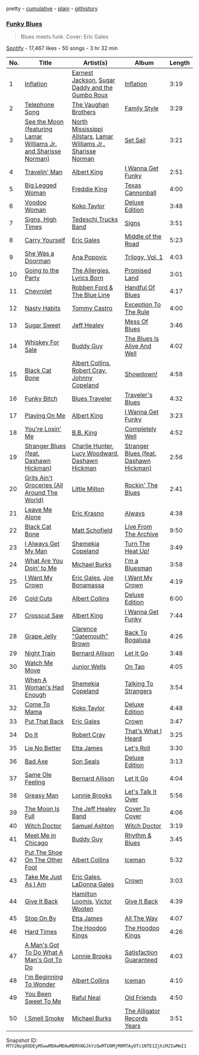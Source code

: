 pretty - [cumulative](/playlists/cumulative/37i9dQZF1DWSTsQCBPjpyc.md) - [plain](/playlists/plain/37i9dQZF1DWSTsQCBPjpyc) - [githistory](https://github.githistory.xyz/mackorone/spotify-playlist-archive/blob/main/playlists/plain/37i9dQZF1DWSTsQCBPjpyc)

### [Funky Blues](https://open.spotify.com/playlist/37i9dQZF1DWSTsQCBPjpyc)

> Blues meets funk\. Cover: Eric Gales

[Spotify](https://open.spotify.com/user/spotify) - 17,467 likes - 50 songs - 3 hr 32 min

| No. | Title | Artist(s) | Album | Length |
|---|---|---|---|---|
| 1 | [Inflation](https://open.spotify.com/track/0PUWmPna5P0hKtSwXWin9o) | [Earnest Jackson](https://open.spotify.com/artist/5pXRWt2xs9uVuBO2n49jrm), [Sugar Daddy and the Gumbo Roux](https://open.spotify.com/artist/17P966QkX81svuN6uqOjj6) | [Inflation](https://open.spotify.com/album/0AOkZiHga3bBuhdabrVgyD) | 3:19 |
| 2 | [Telephone Song](https://open.spotify.com/track/3hGsDRUzPgXMDSRZzgXkhS) | [The Vaughan Brothers](https://open.spotify.com/artist/2mwN5WQ1mAhOibFEbfFfsG) | [Family Style](https://open.spotify.com/album/1NpSBYjQQK5zJHBAS9SxsL) | 3:28 |
| 3 | [See the Moon \(featuring Lamar Williams Jr\. and Sharisse Norman\)](https://open.spotify.com/track/6XYkGbWTkF3IUThub6DVfh) | [North Mississippi Allstars](https://open.spotify.com/artist/714osTgzZrkyf3SGjggpfY), [Lamar Williams Jr.](https://open.spotify.com/artist/1ArGVCjCLeHMHzUK4MUkD4), [Sharisse Norman](https://open.spotify.com/artist/6PvWgYjRE5t62DQFGc9diL) | [Set Sail](https://open.spotify.com/album/12psJfvIqIEwGY6JNuQMzF) | 3:21 |
| 4 | [Travelin' Man](https://open.spotify.com/track/2SXScqW8fvm22mCNtQktME) | [Albert King](https://open.spotify.com/artist/5aygfDCEaX5KTZOxSCpT9o) | [I Wanna Get Funky](https://open.spotify.com/album/6046X2I4SRTkO4BY14PGG6) | 2:51 |
| 5 | [Big Legged Woman](https://open.spotify.com/track/37RtOpFMu0i0wzjtK7c1bn) | [Freddie King](https://open.spotify.com/artist/5dCuFngSPyOOnTAvrC7v2s) | [Texas Cannonball](https://open.spotify.com/album/59wGnewkXsHCgDahKUPBqu) | 4:00 |
| 6 | [Voodoo Woman](https://open.spotify.com/track/0nko6BnrANIqS303Ynl53p) | [Koko Taylor](https://open.spotify.com/artist/04qIJRFjTmvW5I1DMyGE1R) | [Deluxe Edition](https://open.spotify.com/album/0Jvj3KAEiuS4bAFiPmiNFH) | 3:48 |
| 7 | [Signs, High Times](https://open.spotify.com/track/2ugzSmr5FKy9AwBmTUkEiT) | [Tedeschi Trucks Band](https://open.spotify.com/artist/2gFsmDBM0hkoZPmrO5EdyO) | [Signs](https://open.spotify.com/album/2SWcIu27vvZHPxEHU3FDck) | 3:51 |
| 8 | [Carry Yourself](https://open.spotify.com/track/3mAiFmSq6tsZGBAZlpps4H) | [Eric Gales](https://open.spotify.com/artist/3x8RBu8okCCBLi5vnY4UyV) | [Middle of the Road](https://open.spotify.com/album/7egwxXjYLZsui8rZb5cUFL) | 5:23 |
| 9 | [She Was a Doorman](https://open.spotify.com/track/1CgGro1rXhkxs7LviofPyT) | [Ana Popovic](https://open.spotify.com/artist/5kPUAJihniO5WfEfbOCjLf) | [Trilogy, Vol\. 1](https://open.spotify.com/album/7M78ou62qwyei46ZvdPorP) | 4:03 |
| 10 | [Going to the Party](https://open.spotify.com/track/3NNMGuWv9mKJLU1ETp0BBR) | [The Allergies](https://open.spotify.com/artist/2v2cdjqYIpT8ZBpflNTttY), [Lyrics Born](https://open.spotify.com/artist/3X3DHASP1G1waqVoEDWMHr) | [Promised Land](https://open.spotify.com/album/0ub6jfYlVosHPqpgaR2iXU) | 3:01 |
| 11 | [Chevrolet](https://open.spotify.com/track/3wFhY7dmKE6hrEJfFLFavB) | [Robben Ford & The Blue Line](https://open.spotify.com/artist/0ndEfvEueBLBro612yCKwV) | [Handful Of Blues](https://open.spotify.com/album/5ENJwOTo3xFZ7vkXg8X4er) | 4:17 |
| 12 | [Nasty Habits](https://open.spotify.com/track/2psM3gc6ZkCyTZdZHzqcmV) | [Tommy Castro](https://open.spotify.com/artist/3qcmjQYtotraA2JrvN8165) | [Exception To The Rule](https://open.spotify.com/album/5FxJK4mJFKdK9u9sCJG19b) | 4:00 |
| 13 | [Sugar Sweet](https://open.spotify.com/track/13cYITViVXDJ9PQv7YqJPM) | [Jeff Healey](https://open.spotify.com/artist/4SsLXt0cHcVRhHzxXa8Wnx) | [Mess Of Blues](https://open.spotify.com/album/6KopMX1sqafvcQVLtOpnw6) | 3:46 |
| 14 | [Whiskey For Sale](https://open.spotify.com/track/1zzQeiehbYBPf6MmaM4Cli) | [Buddy Guy](https://open.spotify.com/artist/2gCsNOpiBaMNh20jQ5prf0) | [The Blues Is Alive And Well](https://open.spotify.com/album/425gWaQU4t3KOvcM7z3VGk) | 4:02 |
| 15 | [Black Cat Bone](https://open.spotify.com/track/1ici7lPp7HXKhkzQoDUNY0) | [Albert Collins](https://open.spotify.com/artist/1uFixbBAduJkFAeRKznkvW), [Robert Cray](https://open.spotify.com/artist/6eMlKSBFAoXVJLoeHmwKEj), [Johnny Copeland](https://open.spotify.com/artist/641QgCXSYTbRm9kigj0ABL) | [Showdown!](https://open.spotify.com/album/0fb0KsRXugaItlrVFVRnUi) | 4:58 |
| 16 | [Funky Bitch](https://open.spotify.com/track/2YYFIVPhSTE4gCF7slbtDh) | [Blues Traveler](https://open.spotify.com/artist/3pHeBYl1yujXcZqqfF1UyQ) | [Traveler's Blues](https://open.spotify.com/album/4qZssWithmdjNIlbve7XJ3) | 4:32 |
| 17 | [Playing On Me](https://open.spotify.com/track/1iLqQUd6H6qN0FzKxDYXaf) | [Albert King](https://open.spotify.com/artist/5aygfDCEaX5KTZOxSCpT9o) | [I Wanna Get Funky](https://open.spotify.com/album/6046X2I4SRTkO4BY14PGG6) | 3:23 |
| 18 | [You're Losin' Me](https://open.spotify.com/track/0DID8Ir6yeko5KoXCXwOnL) | [B.B\. King](https://open.spotify.com/artist/5xLSa7l4IV1gsQfhAMvl0U) | [Completely Well](https://open.spotify.com/album/7gzkgAWjOjEf5o6sIvBvT1) | 4:52 |
| 19 | [Stranger Blues \(feat\. Dashawn Hickman\)](https://open.spotify.com/track/6oHfxmYHneus7uI1iAZlwb) | [Charlie Hunter](https://open.spotify.com/artist/0si9BxvM2C33fAIkr1pgUc), [Lucy Woodward](https://open.spotify.com/artist/1hQaXAeGO0y6sQYLqdfErE), [Dashawn Hickman](https://open.spotify.com/artist/73bkH6RCIOB2BAD1RWVTBY) | [Stranger Blues \(feat\. Dashawn Hickman\)](https://open.spotify.com/album/7AJbYy5GiP9z3mGX9085tO) | 2:56 |
| 20 | [Grits Ain't Groceries \(All Around The World\)](https://open.spotify.com/track/6SXpeLiRALz6OlaaTLGEqj) | [Little Milton](https://open.spotify.com/artist/0MPtuQaV2GiRdLjAkPOaan) | [Rockin' The Blues](https://open.spotify.com/album/4jA0QvDt94H22KfLsEjELk) | 2:41 |
| 21 | [Leave Me Alone](https://open.spotify.com/track/20zYmG4UrXddZVz7enehdp) | [Eric Krasno](https://open.spotify.com/artist/6tQIsqw6DrDfdoPwOrOD6k) | [Always](https://open.spotify.com/album/2jbjjXR9ih6IfAHc387Kra) | 4:38 |
| 22 | [Black Cat Bone](https://open.spotify.com/track/2gYivJOIcjugPaCvrNBr9g) | [Matt Schofield](https://open.spotify.com/artist/2X84rq2QtQimpEoY6Ms7JE) | [Live From The Archive](https://open.spotify.com/album/4RbQ9bMWVgaPj8X5nHDnOD) | 9:50 |
| 23 | [I Always Get My Man](https://open.spotify.com/track/4xgmjrBK2hgfwZJm44BlK3) | [Shemekia Copeland](https://open.spotify.com/artist/4CNjyWtO59j6Ih6S0n73ee) | [Turn The Heat Up!](https://open.spotify.com/album/3OluM5Un09XiWdyrjwtAOX) | 3:49 |
| 24 | [What Are You Doin' to Me](https://open.spotify.com/track/4QfqueHQZPCKo0ndzDD7bz) | [Michael Burks](https://open.spotify.com/artist/19YeucN49a9jRiTyseG6a6) | [I'm a Bluesman](https://open.spotify.com/album/3w37tUJZ2IFUANBIxRMiuv) | 3:58 |
| 25 | [I Want My Crown](https://open.spotify.com/track/2a1BbbIpOE0YBxLgejQNDU) | [Eric Gales](https://open.spotify.com/artist/3x8RBu8okCCBLi5vnY4UyV), [Joe Bonamassa](https://open.spotify.com/artist/2SNzxY1OsSCHBLVi77mpPQ) | [I Want My Crown](https://open.spotify.com/album/5aBZChPvzX0D1LJluxXd6y) | 4:19 |
| 26 | [Cold Cuts](https://open.spotify.com/track/1kqd9zoyn4sBPzmI9f8BP8) | [Albert Collins](https://open.spotify.com/artist/1uFixbBAduJkFAeRKznkvW) | [Deluxe Edition](https://open.spotify.com/album/3MSyCHOkBoZQT2byE3vprN) | 6:00 |
| 27 | [Crosscut Saw](https://open.spotify.com/track/3YHEwYxevWWe4Agis11Gnf) | [Albert King](https://open.spotify.com/artist/5aygfDCEaX5KTZOxSCpT9o) | [I Wanna Get Funky](https://open.spotify.com/album/6046X2I4SRTkO4BY14PGG6) | 7:44 |
| 28 | [Grape Jelly](https://open.spotify.com/track/4PW5Z078Y99stLoNZCdc5S) | [Clarence "Gatemouth" Brown](https://open.spotify.com/artist/4aoS04mCVj1CMam1LiHngo) | [Back To Bogalusa](https://open.spotify.com/album/338i3gC2OyktzSFu4vFcc0) | 4:26 |
| 29 | [Night Train](https://open.spotify.com/track/3qdcSUX3d8iG6K3zyyR5ny) | [Bernard Allison](https://open.spotify.com/artist/0oLmGtqMpKAAVNJyJ71AcI) | [Let It Go](https://open.spotify.com/album/6iMMxMoKbZbW2jcE8J3udJ) | 3:48 |
| 30 | [Watch Me Move](https://open.spotify.com/track/4UPOf0qg0qY2tw6cMSF04r) | [Junior Wells](https://open.spotify.com/artist/78CBFzwo7wwNaaTYVP5btK) | [On Tap](https://open.spotify.com/album/5SBCzYVKKttcMOu5m2FN7C) | 4:05 |
| 31 | [When A Woman's Had Enough](https://open.spotify.com/track/6BouDfZTJhdO9E0RnwyvV0) | [Shemekia Copeland](https://open.spotify.com/artist/4CNjyWtO59j6Ih6S0n73ee) | [Talking To Strangers](https://open.spotify.com/album/1BRAG9BQ8m0r61bGfQElaK) | 3:54 |
| 32 | [Come To Mama](https://open.spotify.com/track/3j3pLudjSCN0kaXH0YCps8) | [Koko Taylor](https://open.spotify.com/artist/04qIJRFjTmvW5I1DMyGE1R) | [Deluxe Edition](https://open.spotify.com/album/0Jvj3KAEiuS4bAFiPmiNFH) | 4:48 |
| 33 | [Put That Back](https://open.spotify.com/track/68c1MV92ptINojyzzheUJu) | [Eric Gales](https://open.spotify.com/artist/3x8RBu8okCCBLi5vnY4UyV) | [Crown](https://open.spotify.com/album/0Ckul9E2gtpvm9RpXrp54i) | 3:47 |
| 34 | [Do It](https://open.spotify.com/track/5Pj5FDwnQkGzd3iDYxeaLW) | [Robert Cray](https://open.spotify.com/artist/6eMlKSBFAoXVJLoeHmwKEj) | [That's What I Heard](https://open.spotify.com/album/5MHALMDVXq4S7Ad6pNVl8I) | 3:25 |
| 35 | [Lie No Better](https://open.spotify.com/track/4RTn8aGxp5qNCTVgjLeaco) | [Etta James](https://open.spotify.com/artist/0iOVhN3tnSvgDbcg25JoJb) | [Let's Roll](https://open.spotify.com/album/58JJWoAHtiThhhF3F2ZM0Z) | 3:30 |
| 36 | [Bad Axe](https://open.spotify.com/track/1HZ2vpt77v6yycE41O1jV6) | [Son Seals](https://open.spotify.com/artist/0phMS1UDPTZlxuEnarDUKt) | [Deluxe Edition](https://open.spotify.com/album/3koZiy03TZtXMIdhIX3OfL) | 3:13 |
| 37 | [Same Ole Feeling](https://open.spotify.com/track/6SeaebjgIWeOe8hhEOmgdR) | [Bernard Allison](https://open.spotify.com/artist/0oLmGtqMpKAAVNJyJ71AcI) | [Let It Go](https://open.spotify.com/album/6iMMxMoKbZbW2jcE8J3udJ) | 4:04 |
| 38 | [Greasy Man](https://open.spotify.com/track/2Izextri7Ho1xu0mvVZcpI) | [Lonnie Brooks](https://open.spotify.com/artist/56tyBq8Ta1BdSTBs0gGhog) | [Let's Talk It Over](https://open.spotify.com/album/2rwVXn5G7TueG7w3wyQXZ8) | 5:56 |
| 39 | [The Moon Is Full](https://open.spotify.com/track/7pk8ZJ45YhxPtaAiglHniu) | [The Jeff Healey Band](https://open.spotify.com/artist/3d2hJTVTwo08F9b0ZFQukJ) | [Cover To Cover](https://open.spotify.com/album/6brfMrKnGoGFF1AtB7TTS5) | 4:06 |
| 40 | [Witch Doctor](https://open.spotify.com/track/38T1WjiuU3ZZwHOCBHpfZ2) | [Samuel Ashton](https://open.spotify.com/artist/5en6zJOqyjNe9djR5UVcpz) | [Witch Doctor](https://open.spotify.com/album/0VwqogF4FSDwJf0hLSIpwJ) | 3:19 |
| 41 | [Meet Me in Chicago](https://open.spotify.com/track/35sEYu9d2rT5BPLiOiMYob) | [Buddy Guy](https://open.spotify.com/artist/2gCsNOpiBaMNh20jQ5prf0) | [Rhythm & Blues](https://open.spotify.com/album/5IyOwYWSw2m1mwD4OEpFeM) | 3:45 |
| 42 | [Put The Shoe On The Other Foot](https://open.spotify.com/track/19maOy2xgQP0FxuWqsey2n) | [Albert Collins](https://open.spotify.com/artist/1uFixbBAduJkFAeRKznkvW) | [Iceman](https://open.spotify.com/album/5TwWjSByMhcsb7tYFkQ1el) | 5:32 |
| 43 | [Take Me Just As I Am](https://open.spotify.com/track/2BR8UJjWRQBAuvBFUqInok) | [Eric Gales](https://open.spotify.com/artist/3x8RBu8okCCBLi5vnY4UyV), [LaDonna Gales](https://open.spotify.com/artist/5qolIJGqHqYn1a1igndmgV) | [Crown](https://open.spotify.com/album/0Ckul9E2gtpvm9RpXrp54i) | 3:03 |
| 44 | [Give It Back](https://open.spotify.com/track/2gvv5ad4yRlJd9UqRgHGn8) | [Hamilton Loomis](https://open.spotify.com/artist/4LSgIUOMJoKu4Egt0F6JML), [Victor Wooten](https://open.spotify.com/artist/2STVYmc2T02GlvvWZl7umj) | [Give It Back](https://open.spotify.com/album/4jUaphuhb3mO9p6wJG5MML) | 4:39 |
| 45 | [Stop On By](https://open.spotify.com/track/3nqj5Fx7sbZBkTIuCoRjGN) | [Etta James](https://open.spotify.com/artist/0iOVhN3tnSvgDbcg25JoJb) | [All The Way](https://open.spotify.com/album/7EVdCFnjNzPlPBWI89YtGs) | 4:07 |
| 46 | [Hard Times](https://open.spotify.com/track/6fCbc4NrOEU96KtdPTupuS) | [The Hoodoo Kings](https://open.spotify.com/artist/3mFAzD0HSWZP9WE59ftBQR) | [The Hoodoo Kings](https://open.spotify.com/album/03LrKTthrYgqSr7jC6VpFz) | 4:26 |
| 47 | [A Man's Got To Do What A Man's Got To Do](https://open.spotify.com/track/3etugzuGvG8rOYzKINcBZR) | [Lonnie Brooks](https://open.spotify.com/artist/56tyBq8Ta1BdSTBs0gGhog) | [Satisfaction Guaranteed](https://open.spotify.com/album/6ahYoElwPwWuaPEY75Gd6O) | 4:03 |
| 48 | [I'm Beginning To Wonder](https://open.spotify.com/track/5X0ZEfoekfnklaSqzdTM0Z) | [Albert Collins](https://open.spotify.com/artist/1uFixbBAduJkFAeRKznkvW) | [Iceman](https://open.spotify.com/album/5TwWjSByMhcsb7tYFkQ1el) | 4:10 |
| 49 | [You Been Sweet To Me](https://open.spotify.com/track/4evgHdHMdofFQ9YbpdWq3G) | [Raful Neal](https://open.spotify.com/artist/5zdiBKXtaX96hNNCEnP5f0) | [Old Friends](https://open.spotify.com/album/4eg05LO0iG3uN248Bj8Gvj) | 4:50 |
| 50 | [I Smell Smoke](https://open.spotify.com/track/4ihshArvoPJsADnFAg889U) | [Michael Burks](https://open.spotify.com/artist/19YeucN49a9jRiTyseG6a6) | [The Alligator Records Years](https://open.spotify.com/album/6nOsfFBRnpQovp3zndKuzl) | 3:51 |

Snapshot ID: `MTY2Nzg0ODEyMSwwMDAwMDAwMDRhNGJkYzQwMTU0MjM0MTAyOTc1NTE1ZjhiM2IwMmI1`
